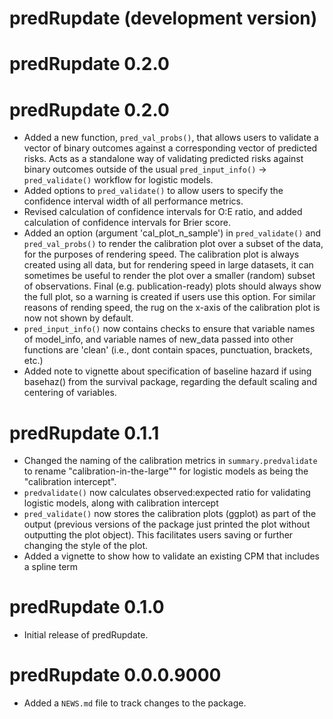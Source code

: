 # predRupdate (development version)

# predRupdate 0.2.0

# predRupdate 0.2.0

* Added a new function, `pred_val_probs()`, that allows users to validate a vector of binary outcomes against a corresponding vector of predicted risks. Acts as a standalone way of validating predicted risks against binary outcomes outside of the usual `pred_input_info()` -> `pred_validate()` workflow for logistic models.
* Added options to `pred_validate()` to allow users to specify the confidence interval width of all performance metrics.
* Revised calculation of confidence intervals for O:E ratio, and added calculation of confidence intervals for Brier score.
* Added an option (argument 'cal_plot_n_sample') in `pred_validate()` and `pred_val_probs()` to render the calibration plot over a subset of the data, for the purposes of rendering speed. The calibration plot is always created using all data, but for rendering speed in large datasets, it can sometimes be useful to render the plot over a smaller (random) subset of observations. Final (e.g. publication-ready) plots  should always show the full plot, so a warning is created if users use this option. For similar reasons of rending speed, the rug on the x-axis of the calibration plot is now not shown by default.
* `pred_input_info()` now contains checks to ensure that variable names of model_info, and variable names of new_data passed into other functions are 'clean' (i.e., dont contain spaces, punctuation, brackets, etc.)
* Added note to vignette about specification of baseline hazard if using basehaz() from the survival package, regarding the default scaling and centering of variables.

# predRupdate 0.1.1

* Changed the naming of the calibration metrics in `summary.predvalidate` to rename "calibration-in-the-large"" for logistic models as being the "calibration intercept". 
* `predvalidate()` now calculates observed:expected ratio for validating logistic models, along with calibration intercept
* `pred_validate()` now stores the calibration plots (ggplot) as part of the output (previous versions of the package just printed the plot without outputting the plot object). This facilitates users saving or further changing the style of the plot.
* Added a vignette to show how to validate an existing CPM that includes a spline term

# predRupdate 0.1.0

* Initial release of predRupdate.

# predRupdate 0.0.0.9000

* Added a `NEWS.md` file to track changes to the package.
